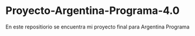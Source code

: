 # Proyecto-Argentina-Programa-4.0
En este repositiorio se encuentra mi proyecto final para Argentina Programa
